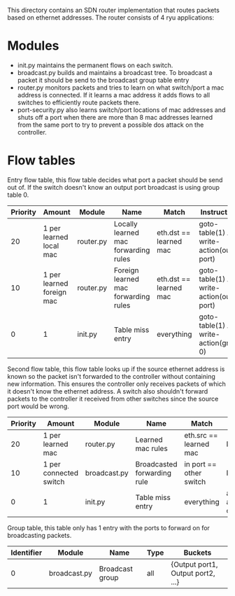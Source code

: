 This directory contains an SDN router implementation that routes packets based on ethernet addresses. The router consists of 4 ryu applications:

# Modules

 - init.py maintains the permanent flows on each switch.
 - broadcast.py builds and maintains a broadcast tree. To broadcast a packet it should be send to the broadcast group table entry
 - router.py monitors packets and tries to learn on what switch/port a mac address is connected. If it learns a mac address it adds flows to all switches to efficiently route packets there.
 - port-security.py also learns switch/port locations of mac addresses and shuts off a port when there are more than 8 mac addresses learned from the same port to try to prevent a possible dos attack on the controller.

# Flow tables
Entry flow table, this flow table decides what port a packet should be send out of. If the switch doesn't know an output port broadcast is using group table 0.

Priority | Amount | Module | Name | Match | Instructions
---------|--------|--------|------|-------|-------------
20 | 1 per learned local mac | router.py | Locally learned mac forwarding rules | eth.dst == learned mac | goto-table(1) AND write-action(output port)
10 | 1 per learned foreign mac | router.py | Foreign learned mac forwarding rules | eth.dst == learned mac | goto-table(1) AND write-action(output port)
0  | 1 | init.py | Table miss entry | everything | goto-table(1) AND write-action(group 0)

Second flow table, this flow table looks up if the source ethernet address is known so the packet isn't forwarded to the controller without containing new information. This ensures the controller only receives packets of which it doesn't know the ethernet address. A switch also shouldn't forward packets to the controller it received from other switches since the source port would be wrong.

Priority | Amount | Module | Name | Match | Instructions
---------|--------|--------|------|-------|-------------
20 | 1 per learned mac | router.py | Learned mac rules | eth.src == learned mac | No actions
10 | 1 per connected switch | broadcast.py | Broadcasted forwarding rule | in port == other switch | No action
0  | 1 | init.py | Table miss entry | everything | apply-action(output controller)

Group table, this table only has 1 entry with the ports to forward on for broadcasting packets.

Identifier | Module | Name | Type | Buckets
-----------|--------|------|------|--------
0 | broadcast.py | Broadcast group | all | {Output port1, Output port2, ...}
